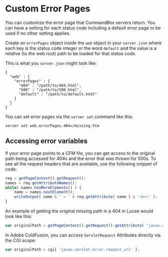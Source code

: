# Custom Error Pages

You can customize the error page that CommandBox servers return. You can have a setting for each status code including a default error page to be used if no other setting applies.

Create an `errorPages` object inside the `web` object in your `server.json` where each key is the status code integer or the word `default` and the value is a relative (to the web root) path to be loaded for that status code.

This is what you `server.json` might look like:

```
{
  "web" : {
    "errorPages" : {
      "404" : "/path/to/404.html",
      "500" : "/path/to/500.html",
      "default" : "/path/to/default.html"
    }
  }
}
```

You can set error pages via the `server set` command like this:

```
server set web.errorPages.404=/missing.htm
```

## Accessing error variables

If your error page points to a CFM file, you can get access to the original path being accessed for 404s and the error that was thrown for 500s. To see all the request headers that are available, use the following snippet of code:

```javascript
req = getPageContext().getRequest();
names = req.getAttributeNames();
while( names.hasMoreElements() ) {
    name = names.nextElement();
    writeOutput( name & ' = ' & req.getAttribute( name ) & '<br>' );
}
```

An example of getting the original missing path in a 404 in Lucee would look like this:

```javascript
var originalPath = getPageContext().getRequest().getAttribute( "javax.servlet.error.request_uri" );
```

In Adobe ColdFusion, you can access `ServletRequest` Attributes directly via the CGI scope:

```javascript
var originalPath = cgi[ 'javax.servlet.error.request_uri' ];
```


